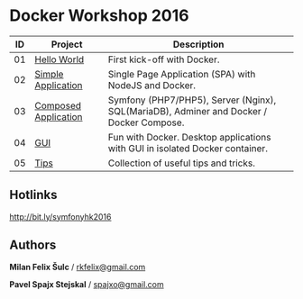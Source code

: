 # Docker Workshop 2016

| ID 	| Project                                                                                                     	| Description                                                                             	|
|----	|-------------------------------------------------------------------------------------------------------------	|-----------------------------------------------------------------------------------------	|
| 01 	| [Hello World](https://github.com/trainit/2016-docker-workshop/tree/master/01-hello-world)                   	| First kick-off with Docker.                                                             	|
| 02 	| [Simple Application](https://github.com/trainit/2016-docker-workshop/tree/master/02-simple-page)            	| Single Page Application (SPA) with NodeJS and Docker.                                   	|
| 03 	| [Composed Application](https://github.com/trainit/2016-docker-workshop/tree/master/03-composed-application) 	| Symfony (PHP7/PHP5), Server (Nginx), SQL(MariaDB), Adminer and Docker / Docker Compose. 	|
| 04 	| [GUI](https://github.com/trainit/2016-docker-workshop/tree/master/04-gui)                                   	| Fun with Docker. Desktop applications with GUI in isolated Docker container.            	|
| 05 	| [Tips](https://github.com/trainit/2016-docker-workshop/tree/master/05-tips)                                 	| Collection of useful tips and tricks.                                                   	|

## Hotlinks

http://bit.ly/symfonyhk2016

## Authors

**Milan Felix Šulc** / rkfelix@gmail.com

**Pavel Spajx Stejskal** / spajxo@gmail.com
